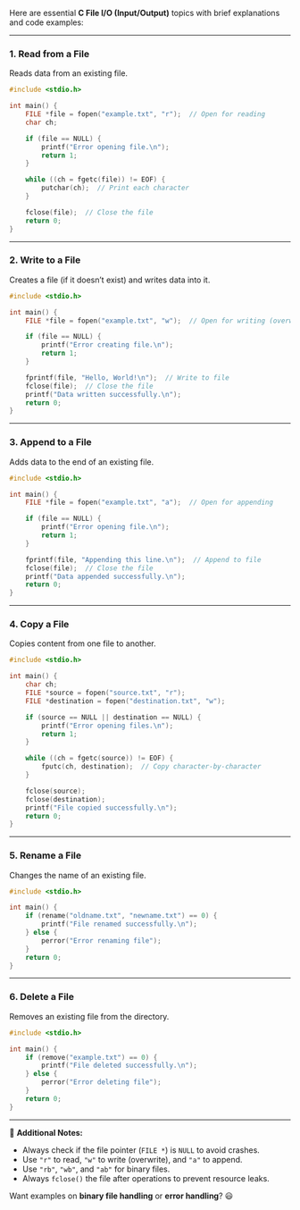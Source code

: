 Here are essential **C File I/O (Input/Output)** topics with brief explanations and code examples:

---

### 1. **Read from a File**  
Reads data from an existing file.

```c
#include <stdio.h>

int main() {
    FILE *file = fopen("example.txt", "r");  // Open for reading
    char ch;

    if (file == NULL) {
        printf("Error opening file.\n");
        return 1;
    }

    while ((ch = fgetc(file)) != EOF) {
        putchar(ch);  // Print each character
    }

    fclose(file);  // Close the file
    return 0;
}
```

---

### 2. **Write to a File**  
Creates a file (if it doesn’t exist) and writes data into it.

```c
#include <stdio.h>

int main() {
    FILE *file = fopen("example.txt", "w");  // Open for writing (overwrite mode)

    if (file == NULL) {
        printf("Error creating file.\n");
        return 1;
    }

    fprintf(file, "Hello, World!\n");  // Write to file
    fclose(file);  // Close the file
    printf("Data written successfully.\n");
    return 0;
}
```

---

### 3. **Append to a File**  
Adds data to the end of an existing file.

```c
#include <stdio.h>

int main() {
    FILE *file = fopen("example.txt", "a");  // Open for appending

    if (file == NULL) {
        printf("Error opening file.\n");
        return 1;
    }

    fprintf(file, "Appending this line.\n");  // Append to file
    fclose(file);  // Close the file
    printf("Data appended successfully.\n");
    return 0;
}
```

---

### 4. **Copy a File**  
Copies content from one file to another.

```c
#include <stdio.h>

int main() {
    char ch;
    FILE *source = fopen("source.txt", "r");
    FILE *destination = fopen("destination.txt", "w");

    if (source == NULL || destination == NULL) {
        printf("Error opening files.\n");
        return 1;
    }

    while ((ch = fgetc(source)) != EOF) {
        fputc(ch, destination);  // Copy character-by-character
    }

    fclose(source);
    fclose(destination);
    printf("File copied successfully.\n");
    return 0;
}
```

---

### 5. **Rename a File**  
Changes the name of an existing file.

```c
#include <stdio.h>

int main() {
    if (rename("oldname.txt", "newname.txt") == 0) {
        printf("File renamed successfully.\n");
    } else {
        perror("Error renaming file");
    }
    return 0;
}
```

---

### 6. **Delete a File**  
Removes an existing file from the directory.

```c
#include <stdio.h>

int main() {
    if (remove("example.txt") == 0) {
        printf("File deleted successfully.\n");
    } else {
        perror("Error deleting file");
    }
    return 0;
}
```

---

🔔 **Additional Notes:**
- Always check if the file pointer (`FILE *`) is `NULL` to avoid crashes.
- Use `"r"` to read, `"w"` to write (overwrite), and `"a"` to append.
- Use `"rb"`, `"wb"`, and `"ab"` for binary files.
- Always `fclose()` the file after operations to prevent resource leaks.

Want examples on **binary file handling** or **error handling**? 😃
